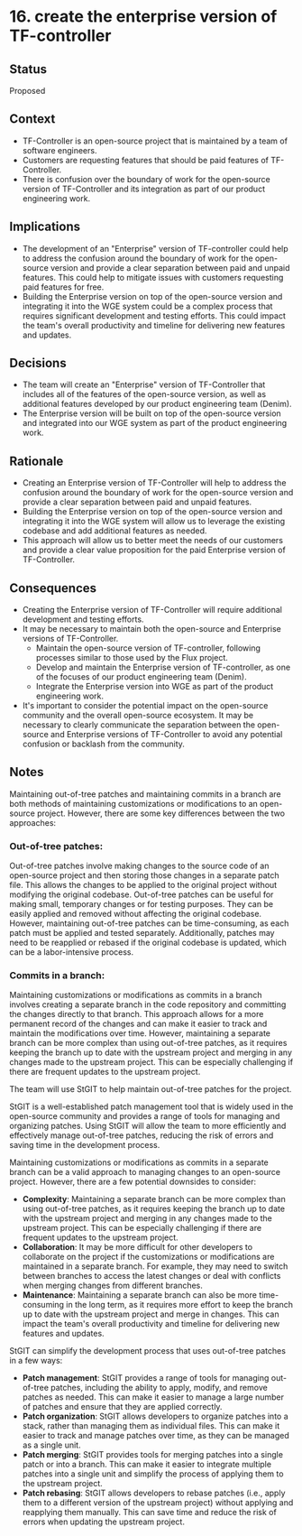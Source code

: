# 16. create the enterprise version of TF-controller

## Status
Proposed

## Context
  - TF-Controller is an open-source project that is maintained by a team of software engineers.
  - Customers are requesting features that should be paid features of TF-Controller.
  - There is confusion over the boundary of work for the open-source version of TF-Controller and its integration as part of our product engineering work.

## Implications
  - The development of an "Enterprise" version of TF-controller could help to address the confusion around the boundary of work for the open-source version and provide a clear separation between paid and unpaid features. This could help to mitigate issues with customers requesting paid features for free.
  - Building the Enterprise version on top of the open-source version and integrating it into the WGE system could be a complex process that requires significant development and testing efforts. This could impact the team's overall productivity and timeline for delivering new features and updates.

## Decisions
  - The team will create an "Enterprise" version of TF-Controller that includes all of the features of the open-source version, as well as additional features developed by our product engineering team (Denim).
  - The Enterprise version will be built on top of the open-source version and integrated into our WGE system as part of the product engineering work.

## Rationale
  - Creating an Enterprise version of TF-Controller will help to address the confusion around the boundary of work for the open-source version and provide a clear separation between paid and unpaid features.
  - Building the Enterprise version on top of the open-source version and integrating it into the WGE system will allow us to leverage the existing codebase and add additional features as needed.
  - This approach will allow us to better meet the needs of our customers and provide a clear value proposition for the paid Enterprise version of TF-Controller.

## Consequences
  - Creating the Enterprise version of TF-Controller will require additional development and testing efforts.
  - It may be necessary to maintain both the open-source and Enterprise versions of TF-Controller. 
    - Maintain the open-source version of TF-controller, following processes similar to those used by the Flux project.
    - Develop and maintain the Enterprise version of TF-controller, as one of the focuses of our product engineering team (Denim).
    - Integrate the Enterprise version into WGE as part of the product engineering work.
  - It's important to consider the potential impact on the open-source community and the overall open-source ecosystem. It may be necessary to clearly communicate the separation between the open-source and Enterprise versions of TF-Controller to avoid any potential confusion or backlash from the community.

## Notes

Maintaining out-of-tree patches and maintaining commits in a branch are both methods of maintaining customizations or modifications to an open-source project. However, there are some key differences between the two approaches:

### Out-of-tree patches:

Out-of-tree patches involve making changes to the source code of an open-source project and then storing those changes in a separate patch file. This allows the changes to be applied to the original project without modifying the original codebase.
Out-of-tree patches can be useful for making small, temporary changes or for testing purposes. They can be easily applied and removed without affecting the original codebase.
However, maintaining out-of-tree patches can be time-consuming, as each patch must be applied and tested separately. Additionally, patches may need to be reapplied or rebased if the original codebase is updated, which can be a labor-intensive process.

### Commits in a branch:

Maintaining customizations or modifications as commits in a branch involves creating a separate branch in the code repository and committing the changes directly to that branch.
This approach allows for a more permanent record of the changes and can make it easier to track and maintain the modifications over time.
However, maintaining a separate branch can be more complex than using out-of-tree patches, as it requires keeping the branch up to date with the upstream project and merging in any changes made to the upstream project. This can be especially challenging if there are frequent updates to the upstream project.

The team will use StGIT to help maintain out-of-tree patches for the project.

StGIT is a well-established patch management tool that is widely used in the open-source community and provides a range of tools for managing and organizing patches.
Using StGIT will allow the team to more efficiently and effectively manage out-of-tree patches, reducing the risk of errors and saving time in the development process.

Maintaining customizations or modifications as commits in a separate branch can be a valid approach to managing changes to an open-source project. However, there are a few potential downsides to consider:
  - **Complexity**: Maintaining a separate branch can be more complex than using out-of-tree patches, as it requires keeping the branch up to date with the upstream project and merging in any changes made to the upstream project. This can be especially challenging if there are frequent updates to the upstream project.
  - **Collaboration**: It may be more difficult for other developers to collaborate on the project if the customizations or modifications are maintained in a separate branch. For example, they may need to switch between branches to access the latest changes or deal with conflicts when merging changes from different branches.
  - **Maintenance**: Maintaining a separate branch can also be more time-consuming in the long term, as it requires more effort to keep the branch up to date with the upstream project and merge in changes. This can impact the team's overall productivity and timeline for delivering new features and updates.

StGIT can simplify the development process that uses out-of-tree patches in a few ways:
  - **Patch management**: StGIT provides a range of tools for managing out-of-tree patches, including the ability to apply, modify, and remove patches as needed. This can make it easier to manage a large number of patches and ensure that they are applied correctly.
  - **Patch organization**: StGIT allows developers to organize patches into a stack, rather than managing them as individual files. This can make it easier to track and manage patches over time, as they can be managed as a single unit.
  - **Patch merging**: StGIT provides tools for merging patches into a single patch or into a branch. This can make it easier to integrate multiple patches into a single unit and simplify the process of applying them to the upstream project.
  - **Patch rebasing**: StGIT allows developers to rebase patches (i.e., apply them to a different version of the upstream project) without applying and reapplying them manually. This can save time and reduce the risk of errors when updating the upstream project.
